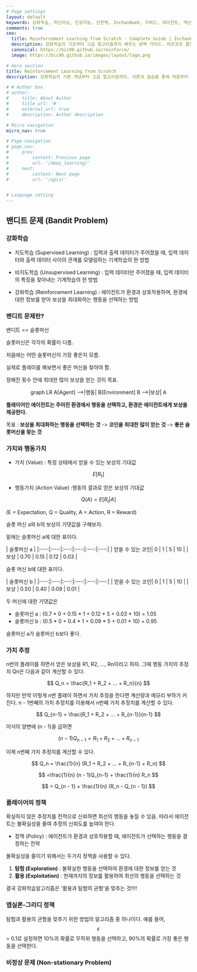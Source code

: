 ```yaml
---
# Page settings
layout: default
keywords: 강화학습, 머신러닝, 인공지능, 인찬백, InchanBaek, 리워드, 에이전트, 액션, MDP, 마르코프 결정 과정, Q-러닝, reinforcement learning, machine learning, AI, reward, agent, action, Markov decision process, Q-learning, deep reinforcement learning
comments: true
seo:
  title: Reinforcement Learning from Scratch - Complete Guide | InchanBaek Note
  description: 강화학습의 기초부터 고급 알고리즘까지 배우는 완벽 가이드. 마르코프 결정 과정, Q-러닝, 정책 경사법 등 핵심 개념과 실제 구현 방법을 단계별로 설명합니다.
  canonical: https://bic98.github.io/reinforce/
  image: https://bic98.github.io/images/layout/logo.png

# Hero section
title: Reinforcement Learning from Scratch
description: 강화학습의 기본 개념부터 고급 알고리즘까지, 이론과 실습을 통해 처음부터 차근차근 배우는 강화학습 기초 가이드입니다.

# # Author box
# author:
#     title: About Author
#     title_url: '#'
#     external_url: true
#     description: Author description

# Micro navigation
micro_nav: true

# Page navigation
# page_nav:
#     prev:
#         content: Previous page
#         url: '/deep_learning/'
#     next:
#         content: Next page
#         url: '/qgis/'


# Language setting
---
```



<script type="text/javascript" async
  src="https://cdnjs.cloudflare.com/ajax/libs/mathjax/2.7.7/MathJax.js?config=TeX-MML-AM_CHTML">
</script>

## 밴디트 문제 (Bandit Problem)

### 강화학습

- 지도학습 (Supervised Learning) : 입력과 출력 데이터가 주어졌을 때, 입력 데이터와 출력 데이터 사이의 관계를 모델링하는 기계학습의 한 방법

- 비지도학습 (Unsupervised Learning) : 입력 데이터만 주어졌을 때, 입력 데이터의 특징을 찾아내는 기계학습의 한 방법

- 강화학습 (Reinforcement Learning) : 에이전트가 환경과 상호작용하며, 환경에 대한 정보를 받아 보상을 최대화하는 행동을 선택하는 방법

### 밴디트 문제란?

밴디트 == 슬롯머신

슬롯머신은 각각의 확률이 다름. 

처음에는 어떤 슬롯머신이 가장 좋은지 모름. 

실제로 플레이를 해보면서 좋은 머신을 찾아야 함. 

정해진 횟수 안에 최대한 많이 보상을 얻는 것이 목표.

<div align="center">
  <div class = 'mermaid'>
    graph LR
    A[Agent] -->|행동| B[Environment]
    B -->|보상| A
  </div>
</div>


**플레이어인 에이전트는 주어진 환경에서 행동을 선택하고, 환경은 에이전트에게 보상을 제공한다.**

목표 : **보상을 최대화하는 행동을 선택하는 것** -> **코인을 최대한 많이 얻는 것** -> **좋은 슬롯머신을 찾는 것**

### 가치와 행동가치

- 가치 (Value) : 특정 상태에서 얻을 수 있는 보상의 기대값

$$
E[R_t] 
$$

- 행동가치 (Action Value) :행동의 결과로 얻은 보상의 기대값

$$
Q(A) = E[R_t | A] 
$$

(E = Expectation, Q = Quality, A = Action, R = Reward)

슬롯 머신 a와 b의 보상의 기댓값을 구해보자. 

밑에는 슬롯머신 a에 대한 표이다. 

| 슬롯머신 a | 
|:---:|:---:|:---:|:---:|:---:|:---:|
| 얻을 수 있는 코인| 0 | 1 | 5 | 10 |
| 보상 | 0.70 | 0.15 | 0.12 | 0.03 |


슬롯 머신 b에 대한 표이다.

| 슬롯머신 b | 
|:---:|:---:|:---:|:---:|:---:|:---:|
| 얻을 수 있는 코인| 0 | 1 | 5 | 10 |
| 보상 | 0.50 | 0.40 | 0.09 | 0.01 |

두 머신에 대한 기댓값은

- 슬롯머신 a : (0.7 * 0 + 0.15 * 1 + 0.12 * 5 + 0.03 * 10) = 1.05
- 슬롯머신 b : (0.5 * 0 + 0.4 * 1 + 0.09 * 5 + 0.01 * 10) = 0.95

슬롯머신 a가 슬롯머신 b보다 좋다.

### 가치 추정

n번의 플레이를 하면서 얻은 보상을 R1, R2, ..., Rn이라고 하자.
그때 행동 가치의 추정치 Qn은 다음과 같이 계산할 수 있다.

$$
Q_n = \frac{R_1 + R_2 + ... + R_n}{n}
$$

하지만 만약 이렇게 n번 플레이 하면서 가치 추정을 한다면 계산량과 메모리 부하가 커진다.
n - 1번째의 가치 추정치를 이용해서 n번째 가치 추정치를 계산할 수 있다.

$$
Q_{n-1} = \frac{R_1 + R_2 + ... + R_{n-1}}{n-1}
$$

이식의 양변에 (n - 1)을 곱하면

$$
(n - 1)Q_{n-1} = R_1 + R_2 + ... + R_{n-1}
$$

이제 n번째 가치 추정치를 계산할 수 있다.

$$
Q_n = \frac{1}{n} (R_1 + R_2 + ... + R_{n-1} + R_n) 
$$

$$
=\frac{1}{n} (n - 1)Q_{n-1} + \frac{1}{n} R_n
$$


$$
= Q_{n - 1} + \frac{1}{n} (R_n - Q_{n - 1})
$$

### 플레이어의 정책

확실하지 않은 추정치를 전적으로 신뢰하면 최선의 행동을 놓칠 수 있음. 따라서 에이전트는 불확실성을 줄여 추정의 신뢰도를 높여야 한다. 

- 정책 (Policy) : 에이전트가 환경과 상호작용할 때, 에이전트가 선택하는 행동을 결정하는 전략

불확실성을 줄이기 위해서는 두가지 정책을 사용할 수 있다. 

1. **탐험 (Exploration)** : 불확실한 행동을 선택하여 환경에 대한 정보를 얻는 것
2. **활용 (Exploitation)** : 현재까지의 정보를 활용하여 최선의 행동을 선택하는 것

결국 강화학습알고리즘은 '활용과 탐험의 균형'을 맞추는 것!!!!

### 엡실론-그리디 정책
탐험과 활용의 균형을 맞추기 위한 방법의 알고리즘 중 하나이다. 
예를 들어, $$\epsilon$$ = 0.1로 설정하면 10%의 확률로 무작위 행동을 선택하고, 90%의 확률로 가장 좋은 행동을 선택한다.


### 비정상 문제 (Non-stationary Problem)
